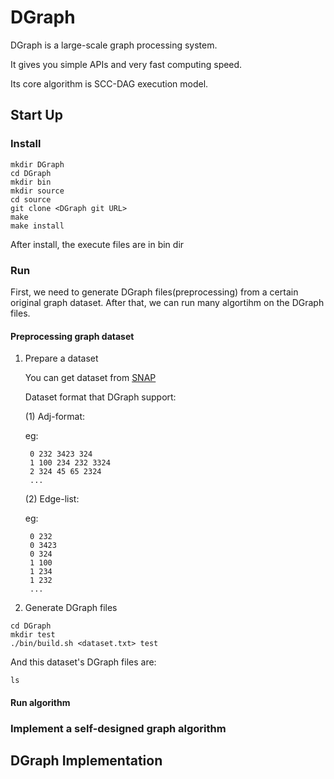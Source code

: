 # DGraph
  DGraph is a large-scale graph processing system.
  
  It gives you simple APIs and very fast computing speed.
  
  Its core algorithm is SCC-DAG execution model.

## Start Up
### Install
``` shell
mkdir DGraph
cd DGraph
mkdir bin
mkdir source
cd source
git clone <DGraph git URL>
make
make install
```
After install, the execute files are in bin dir

### Run
First, we need to generate DGraph files(preprocessing) from a certain original graph dataset. After that, we can run many algortihm on the DGraph files.
#### Preprocessing graph dataset
1. Prepare a dataset

    You can get dataset from [SNAP](http://snap.stanford.edu/data/)
    
    Dataset format that DGraph support: 
    
    (1) Adj-format:
    
      eg:
      
        
        0 232 3423 324
        1 100 234 232 3324
        2 324 45 65 2324
        ...
        
    (2) Edge-list:
    
      eg:
      
        
        0 232
        0 3423
        0 324
        1 100
        1 234
        1 232
        ...
        

2. Generate DGraph files
``` shell
cd DGraph
mkdir test
./bin/build.sh <dataset.txt> test
```

And this dataset's DGraph files are:

```
ls
```

#### Run algorithm


### Implement a self-designed graph algorithm

## DGraph Implementation
